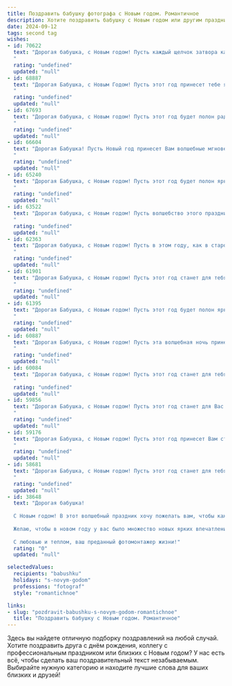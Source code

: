 ```yaml
---
title: Поздравить бабушку фотографа с Новым годом. Романтичное
description: Хотите поздравить бабушку с Новым годом или другим праздником? Наш ИИ создаст незабываемое поздравление, а вы обязательно выделитесь среди других.  
date: 2024-09-12
tags: second tag
wishes:
- id: 70622
  text: "Дорогая бабушка, с Новым годом! Пусть каждый щелчок затвора камеры в этом году будет наполнен радостью, теплом и любовью, а фотографии, которые ты создаешь, будут хранить самые яркие моменты жизни. Желаю тебе творческих успехов, вдохновения и, конечно же, крепкого здоровья!
  "
  rating: "undefined"
  updated: "null"
- id: 68887
  text: "Дорогая Бабушка, с Новым Годом! Пусть этот год принесет тебе яркие мгновения, словно кадры из твоих любимых фотографий, и наполнит жизнь теплом и радостью близких. Пусть каждый день будет полон вдохновения, а душа - светлой и молодой!
  "
  rating: "undefined"
  updated: "null"
- id: 67693
  text: "Дорогая бабушка, с Новым годом! Пусть этот год будет полон радостных мгновений, как ярких фотографий, которые ты с любовью создаешь. Желаю тебе крепкого здоровья, вдохновения и множества красивых моментов, которые ты запечатлеешь своим объективом.
  "
  rating: "undefined"
  updated: "null"
- id: 66604
  text: "Дорогая Бабушка! Пусть Новый год принесет Вам волшебные мгновения и яркие кадры, как те, что Вы так мастерски ловите объективом. Желаю Вам здоровья, вдохновения и бесконечного счастья в новом году!
  "
  rating: "undefined"
  updated: "null"
- id: 65240
  text: "Дорогая Бабушка, с Новым годом! Пусть этот год будет полон ярких моментов, счастливых мгновений, которые ты будешь запечатлевать своим фотоаппаратом, словно волшебные кадры из фильма о любви и чудесах. Желаю тебе здоровья, вдохновения и много-много чудесных снимков, которые будут радовать тебя и всех нас!
  "
  rating: "undefined"
  updated: "null"
- id: 63522
  text: "Дорогая бабушка, с Новым годом! Пусть волшебство этого праздника запечатлеет в твоей памяти самые яркие моменты, а каждый снимок станет трогательным воспоминанием. Желаю тебе теплоты, любви, вдохновения и, конечно же,  много-много ярких кадров в новом году!
  "
  rating: "undefined"
  updated: "null"
- id: 62363
  text: "Дорогая бабушка, с Новым годом! Пусть в этом году, как в старой фотопленке, будет запечатлено много светлых, счастливых моментов, которые мы будем с любовью пересматривать снова и снова. Желаю тебе крепкого здоровья, радостных мгновений, вдохновения и, конечно же, ещё больше прекрасных фотографий, чтобы каждый день был полон ярких красок!
  "
  rating: "undefined"
  updated: "null"
- id: 61901
  text: "Дорогая Бабушка, с Новым годом! Пусть этот год станет для тебя таким же красивым и ярким, как твои фотографии, наполненным любовью, теплом,  волшебными моментами и счастливыми встречами.
  "
  rating: "undefined"
  updated: "null"
- id: 61395
  text: "Дорогая Бабушка, с Новым годом! Пусть этот год будет полон ярких, счастливых моментов, которые ты будешь запечатлеть своим профессиональным взглядом фотографа. Пусть твоя камера всегда будет объективом любви и радости, а твоё сердце - хранилищем самых чудесных воспоминаний.
  "
  rating: "undefined"
  updated: "null"
- id: 60887
  text: "Дорогая Бабушка, с Новым годом! Пусть эта волшебная ночь принесет тебе теплоту и радость, как самые яркие моменты твоей жизни, запечатленные в твоих любимых фото. Желаю тебе здоровья, вдохновения и новых, счастливых мгновений, которые навсегда останутся в твоей памяти, как самые лучшие кадры!
  "
  rating: "undefined"
  updated: "null"
- id: 60084
  text: "Дорогая бабушка, с Новым годом! Пусть этот год станет для тебя ярким и незабываемым, как лучшие кадры, которые ты запечатлела своей камерой. Желаю тебе новых творческих идей, радости от каждой фотографии, а главное — крепкого здоровья и безграничного счастья!
  "
  rating: "undefined"
  updated: "null"
- id: 59856
  text: "Дорогая Бабушка, с Новым годом! Пусть этот год станет для Вас таким же волшебным, как Ваши фотографии. Пусть он принесет светлые моменты, наполненные любовью, счастьем и яркими красками, как на Ваших снимках. Желаю Вам здоровья, вдохновения, и чтобы каждый день был прекрасным кадром Вашей жизни!
  "
  rating: "undefined"
  updated: "null"
- id: 59176
  text: "Дорогая Бабушка, с Новым годом! Пусть этот год принесет Вам столько же ярких моментов, сколько Вы запечатлели на своих фотопленках за всю свою жизнь. Здоровья Вам, счастья, любви и вдохновения!
  "
  rating: "undefined"
  updated: "null"
- id: 58681
  text: "Дорогая Бабушка, с Новым годом! Пусть этот год станет для тебя волшебным, наполненным теплом, любовью и вдохновением. Пусть твой объектив, как всегда, ловит самые яркие моменты нашей жизни и дарит нам прекрасные воспоминания.
  "
  rating: "undefined"
  updated: "null"
- id: 38648
  text: "Дорогая бабушка!
  
  С Новым годом! В этот волшебный праздник хочу пожелать вам, чтобы каждый миг вашей жизни был запечатлён в ярких и радостных кадрах, как прекрасные снимки, которые вы создаёте с вашим волшебным аппаратом. Пусть ваши дни будут насыщены светом, теплом и счастьем, словно самый удачный портрет.
  
  Желаю, чтобы в новом году у вас было множество новых ярких впечатлений, вдохновения для создания замечательных фото и, конечно, крепкого здоровья. Пусть каждый ваш шаг будет окутан любовью и радостью, а каждый момент — заряжен счастьем.
  
  С любовью и теплом, ваш преданный фотомонтажер жизни!"
  rating: "0"
  updated: "null"

selectedValues:
  recipients: "babushku"
  holidays: "s-novym-godom"
  professions: "fotograf"
  style: "romantichnoe"

links:
- slug: "pozdravit-babushku-s-novym-godom-romantichnoe"
  title: "Поздравить бабушку с Новым годом. Романтичное"
---
```


Здесь вы найдете отличную подборку поздравлений на любой случай. 
Хотите поздравить друга с днём рождения, коллегу с профессиональным праздником или близких с Новым годом? У нас есть всё, чтобы сделать ваш поздравительный текст незабываемым. Выбирайте нужную категорию и находите лучшие слова для ваших близких и друзей!

